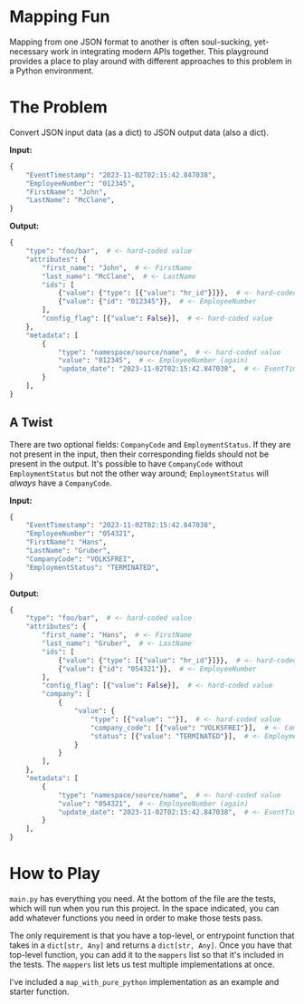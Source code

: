 # Mapping Fun

Mapping from one JSON format to another is often soul-sucking, yet-necessary work in integrating modern APIs together. This playground provides a place to play around with different approaches to this problem in a Python environment.

# The Problem

Convert JSON input data (as a dict) to JSON output data (also a dict).

**Input:**

```python
{
    "EventTimestamp": "2023-11-02T02:15:42.847038",
    "EmployeeNumber": "012345",
    "FirstName": "John",
    "LastName": "McClane",
}
```
**Output:**

```python
{
    "type": "foo/bar",  # <- hard-coded value
    "attributes": {
        "first_name": "John",  # <- FirstName
        "last_name": "McClane",  # <- LastName
        "ids": [
            {"value": {"type": [{"value": "hr_id"}]}},  # <- hard-coded value
            {"value": {"id": "012345"}},  # <- EmployeeNumber
        ],
        "config_flag": [{"value": False}],  # <- hard-coded value
    },
    "metadata": [
        {
            "type": "namespace/source/name",  # <- hard-coded value
            "value": "012345",  # <- EmployeeNumber (again)
            "update_date": "2023-11-02T02:15:42.847038",  # <- EventTimestamp
        }
    ],
}
```

## A Twist

There are two optional fields: `CompanyCode` and `EmploymentStatus`. If they are not present in the input, then their corresponding fields should not be present in the output. It's possible to have `CompanyCode` without `EmploymentStatus` but not the other way around; `EmploymentStatus` will _always_ have a `CompanyCode`.

**Input:**

```python
{
    "EventTimestamp": "2023-11-02T02:15:42.847038",
    "EmployeeNumber": "054321",
    "FirstName": "Hans",
    "LastName": "Gruber",
    "CompanyCode": "VOLKSFREI",
    "EmploymentStatus": "TERMINATED",
}
```

**Output:**

```python
{
    "type": "foo/bar",  # <- hard-coded value
    "attributes": {
        "first_name": "Hans",  # <- FirstName
        "last_name": "Gruber",  # <- LastName
        "ids": [
            {"value": {"type": [{"value": "hr_id"}]}},  # <- hard-coded value
            {"value": {"id": "054321"}},  # <- EmployeeNumber
        ],
        "config_flag": [{"value": False}],  # <- hard-coded value
        "company": [
            {
                "value": {
                    "type": [{"value": ""}],  # <- hard-coded value
                    "company_code": [{"value": "VOLKSFREI"}],  # <- CompanyCode
                    "status": [{"value": "TERMINATED"}],  # <- EmploymentStatus
                }
            }
        ],
    },
    "metadata": [
        {
            "type": "namespace/source/name",  # <- hard-coded value
            "value": "054321",  # <- EmployeeNumber (again)
            "update_date": "2023-11-02T02:15:42.847038",  # <- EventTimestamp
        }
    ],
}
```

# How to Play

`main.py` has everything you need. At the bottom of the file are the tests, which will run when you run this project. In the space indicated, you can add whatever functions you need in order to make those tests pass.

The only requirement is that you have a top-level, or entrypoint function that takes in a `dict[str, Any]` and returns a `dict[str, Any]`. Once you have that top-level function, you can add it to the `mappers` list so that it's included in the tests. The `mappers` list lets us test multiple implementations at once.

I've included a `map_with_pure_python` implementation as an example and starter function.